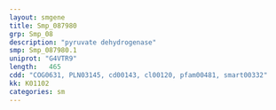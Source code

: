 ```yaml
---
layout: smgene
title: Smp_087980
grp: Smp_08
description: "pyruvate dehydrogenase"
smp: Smp_087980.1
uniprot: "G4VTR9"
length:   465
cdd: "COG0631, PLN03145, cd00143, cl00120, pfam00481, smart00332"
kk: K01102
categories: sm
---
```

